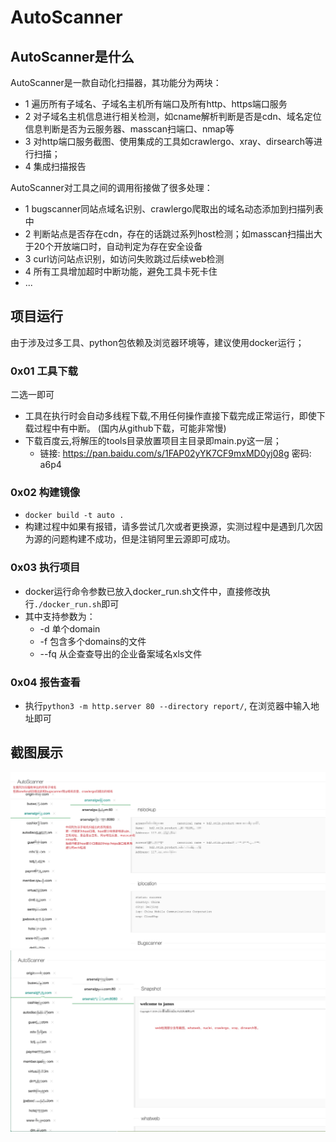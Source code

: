 # AutoScanner

## AutoScanner是什么
AutoScanner是一款自动化扫描器，其功能分为两块：  
+ 1 遍历所有子域名、子域名主机所有端口及所有http、https端口服务
+ 2 对子域名主机信息进行相关检测，如cname解析判断是否是cdn、域名定位信息判断是否为云服务器、masscan扫端口、nmap等
+ 3 对http端口服务截图、使用集成的工具如crawlergo、xray、dirsearch等进行扫描；
+ 4 集成扫描报告

AutoScanner对工具之间的调用衔接做了很多处理：
+ 1 bugscanner同站点域名识别、crawlergo爬取出的域名动态添加到扫描列表中
+ 2 判断站点是否存在cdn，存在的话跳过系列host检测；如masscan扫描出大于20个开放端口时，自动判定为存在安全设备
+ 3 curl访问站点识别，如访问失败跳过后续web检测
+ 4 所有工具增加超时中断功能，避免工具卡死卡住
+ ...


## 项目运行
由于涉及过多工具、python包依赖及浏览器环境等，建议使用docker运行；  

### 0x01 工具下载
二选一即可
- 工具在执行时会自动多线程下载,不用任何操作直接下载完成正常运行，即使下载过程中有中断。 (国内从github下载，可能非常慢)
- 下载百度云,将解压的tools目录放置项目主目录即main.py这一层；
    + 链接: https://pan.baidu.com/s/1FAP02yYK7CF9mxMD0yj08g  密码: a6p4

### 0x02 构建镜像
- `docker build -t auto .`
- 构建过程中如果有报错，请多尝试几次或者更换源，实测过程中是遇到几次因为源的问题构建不成功，但是注销阿里云源即可成功。

### 0x03 执行项目
- docker运行命令参数已放入docker_run.sh文件中，直接修改执行`./docker_run.sh`即可  
- 其中支持参数为：
    + -d 单个domain
    + -f 包含多个domains的文件
    + --fq 从企查查导出的企业备案域名xls文件

### 0x04 报告查看
- 执行`python3 -m http.server 80 --directory report/`, 在浏览器中输入地址即可



## 截图展示
![image](static/img/11.png)
![image](static/img/22.png)

